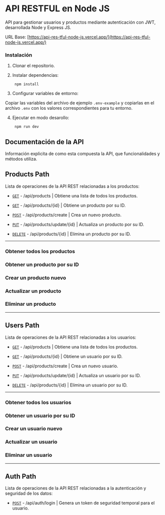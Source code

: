 # API RESTFUL en Node JS

API para gestionar usuarios y productos mediante autenticación con JWT, desarrollada Node y Express JS.  

URL Base: [https://api-res-tful-node-js.vercel.app/](https://api-res-tful-node-js.vercel.app/)

### Instalación 

1. Clonar el repositorio.

2. Instalar dependencias:

        npm install

3. Configurar variables de entorno:

Copiar las variables del archivo de ejemplo `.env-example` y copiarlas en el archivo `.env` con los valores correspondientes para tu entorno.

4. Ejecutar en modo desarollo:

        npm run dev


## Documentación de la API  

Información explicita de como esta compuesta la API, que funcionalidades y métodos utiliza.  


## Products Path

Lista de operaciones de la API REST relacionadas a los productos:

- [`GET`](#obtener-todos-los-productos) - /api/products | Obtiene una lista de todos los productos.

- [`GET`](#obtener-un-producto-por-su-id) - /api/products/{id} | Obtiene un producto por su ID.

- [`POST`](#crear-un-producto-nuevo) - /api/products/create | Crea un nuevo producto.

- [`PUT`](#actualizar-un-producto) - /api/products/update/{id} | Actualiza un producto por su ID.

- [`DELETE`](#eliminar-un-producto) - /api/products/{id} | Elimina un producto por su ID.

---  

### Obtener todos los productos


### Obtener un producto por su ID  


### Crear un producto nuevo  


### Actualizar un producto


### Eliminar un producto  




---  


## Users Path

Lista de operaciones de la API REST relacionadas a los usuarios:

- [`GET`](#obtener-todos-los-usuario) - /api/products | Obtiene una lista de todos los productos.

- [`GET`](#obtener-un-usuario-por-su-id) - /api/products/{id} | Obtiene un usuario por su ID.

- [`POST`](#crear-un-usuario-nuevo) - /api/products/create | Crea un nuevo usuario.

- [`PUT`](#actualizar-un-usuario) - /api/products/update/{id} | Actualiza un usuario por su ID.

- [`DELETE`](#eliminar-un-usuario) - /api/products/{id} | Elimina un usuario por su ID.

---  

### Obtener todos los usuarios


### Obtener un usuario por su ID  


### Crear un usuario nuevo  


### Actualizar un usuario


### Eliminar un usuario  



---   

## Auth Path

Lista de operaciones de la API REST relacionadas a la autenticación y seguridad de los datos:  

- [`POST`](#) - /api/auth/login | Genera un token de seguridad temporal para el usuario.


